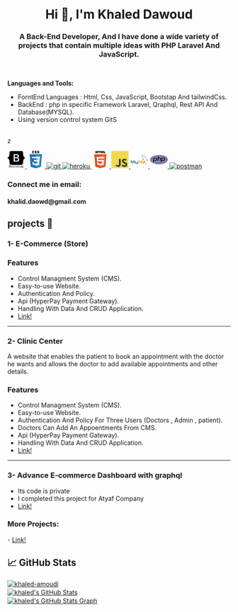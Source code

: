 <h1 align="center">Hi 👋, I'm Khaled Dawoud</h1>
<h3 align="center">A Back-End Developer, And
I have done a wide variety of projects that contain multiple ideas with PHP Laravel And JavaScript.</h3><br>


****Languages and Tools:****
 - ForntEnd Languages : Html, Css, JavaScript, Bootstap And tailwindCss.
 - BackEnd : php in specific Framework Laravel, Qraphql, Rest API And Database(MYSQL).
 - Using version control system GitS
  <br>
  z
<p align="left">  <a href="https://getbootstrap.com" target="_blank" rel="noreferrer"> <img src="https://raw.githubusercontent.com/devicons/devicon/master/icons/bootstrap/bootstrap-plain-wordmark.svg" alt="bootstrap" width="40" height="40"/> </a> <a href="https://www.w3schools.com/css/" target="_blank" rel="noreferrer"> <img src="https://raw.githubusercontent.com/devicons/devicon/master/icons/css3/css3-original-wordmark.svg" alt="css3" width="40" height="40"/> </a> <a href="https://git-scm.com/" target="_blank" rel="noreferrer"> <img src="https://www.vectorlogo.zone/logos/git-scm/git-scm-icon.svg" alt="git" width="40" height="40"/> </a> <a href="https://heroku.com" target="_blank" rel="noreferrer"> <img src="https://www.vectorlogo.zone/logos/heroku/heroku-icon.svg" alt="heroku" width="40" height="40"/> </a> <a href="https://www.w3.org/html/" target="_blank" rel="noreferrer"> <img src="https://raw.githubusercontent.com/devicons/devicon/master/icons/html5/html5-original-wordmark.svg" alt="html5" width="40" height="40"/> </a> <a href="https://developer.mozilla.org/en-US/docs/Web/JavaScript" target="_blank" rel="noreferrer"> <img src="https://raw.githubusercontent.com/devicons/devicon/master/icons/javascript/javascript-original.svg" alt="javascript" width="40" height="40"/> </a> <a href="https://www.mysql.com/" target="_blank" rel="noreferrer"> <img src="https://raw.githubusercontent.com/devicons/devicon/master/icons/mysql/mysql-original-wordmark.svg" alt="mysql" width="40" height="40"/> </a> <a href="https://www.php.net" target="_blank" rel="noreferrer"> <img src="https://raw.githubusercontent.com/devicons/devicon/master/icons/php/php-original.svg" alt="php" width="40" height="40"/> </a> <a href="https://postman.com" target="_blank" rel="noreferrer"> <img src="https://www.vectorlogo.zone/logos/getpostman/getpostman-icon.svg" alt="postman" width="40" height="40"/> </a> </p>




<h3 align="left">Connect me in email:</h3>
 <h4>khalid.daowd@gmail.com</h4>


## projects 🚀

<h3>1- E-Commerce (Store) </h3>
<h3> Features </h3>

- Control Managment System (CMS).
- Easy-to-use Website.
- Authentication And Policy.
- Api (HyperPay Payment Gateway).
- Handling With Data And CRUD Application.
- <a href="https://github.com/khaled-dawoud/e-commerce">Link!</a>




<hr>

<h3>2- Clinic Center</h3>
A website that enables the patient to book an appointment with the doctor he wants and allows the doctor to add available appointments and other details.
<h3>Features</h3>

- Control Managment System (CMS).
- Easy-to-use Website.
- Authentication And Policy For Three Users (Doctors , Admin , patient).
- Doctors Can Add An Appoentments From CMS.
- Api (HyperPay Payment Gateway).
- Handling With Data And CRUD Application.
- <a href="https://github.com/khaled-dawoud/Medical-Center">Link!</a>

<hr>


<h3>3- Advance E-commerce Dashboard with graphql</h3>


- Its code is private
- I completed this project for Atyaf Company
-  <a href="https://atyaf.co">Link!</a>

<h3>More Projects:</h3>
-  <a href="https://github.com/khaled-dawoud?tab=repositories">Link!</a>


## 📈 GitHub Stats 

<a href="https://github.com/khaled-amoudi/khaled-amoudi">
<img align="center" width="400" height="200" src="https://github-readme-stats.vercel.app/api/top-langs?username=khaled-amoudi&show_icons=true&theme=radical&locale=en&hide_border=true&layout=compact" alt="khaled-amoudi" />
</a>
<br>

<a href="https://github.com/khaled-dawoud/khaled-dawoud">
  <img align="center" src="https://github-readme-stats.vercel.app/api?username=khaled-dawoud&count_private=true&show_icons=true&theme=radical&hide_border=true&custom_title=khaled%dawoud%27%20Github%20Stats" alt="khaled's GitHub Stats" />
</a>
<br>
<a href="https://github.com/khaled-dawoud/khaled-dawoud">
  <img align="center" src="https://github-profile-summary-cards.vercel.app/api/cards/profile-details?username=khaled-dawoud&theme=radical&hide_border=true)](https://github.com/khaled-dawoud" alt="khaled's GitHub Stats Graph"/>
</a>
<br><br>

</p>

